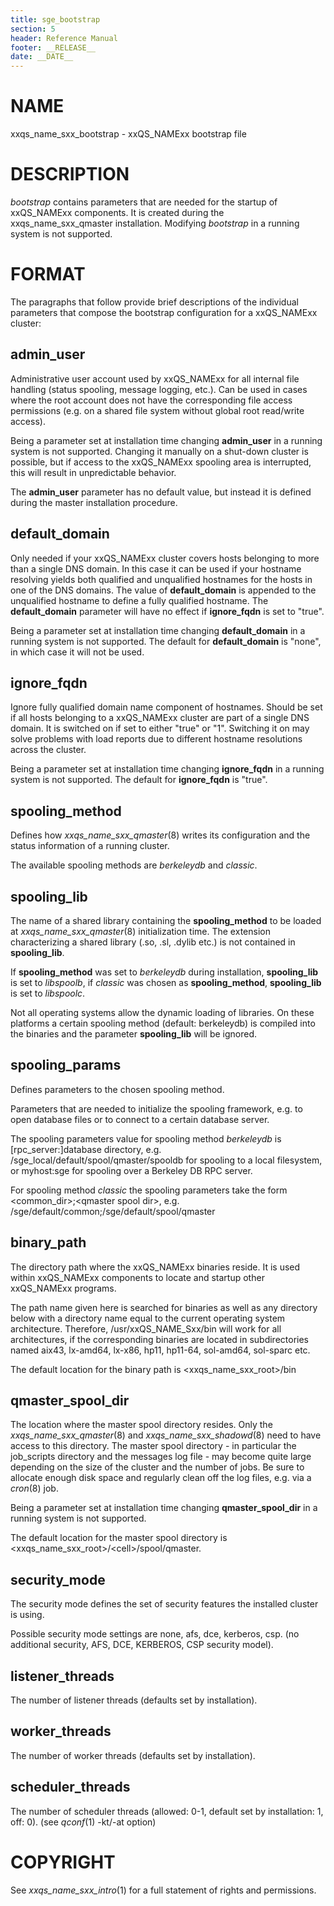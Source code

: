 ```yaml
---
title: sge_bootstrap
section: 5
header: Reference Manual
footer: __RELEASE__
date: __DATE__
---
```


# NAME

xxqs_name_sxx_bootstrap - xxQS_NAMExx bootstrap file

# DESCRIPTION

*bootstrap* contains parameters that are needed for the startup of
xxQS_NAMExx components. It is created during the xxqs_name_sxx_qmaster
installation. Modifying *bootstrap* in a running system is not
supported.

# FORMAT

The paragraphs that follow provide brief descriptions of the individual
parameters that compose the bootstrap configuration for a xxQS_NAMExx
cluster:

## **admin_user**

Administrative user account used by xxQS_NAMExx for all internal file
handling (status spooling, message logging, etc.). Can be used in cases
where the root account does not have the corresponding file access
permissions (e.g. on a shared file system without global root read/write
access).

Being a parameter set at installation time changing **admin_user** in a
running system is not supported. Changing it manually on a shut-down
cluster is possible, but if access to the xxQS_NAMExx spooling area is
interrupted, this will result in unpredictable behavior.

The **admin_user** parameter has no default value, but instead it is
defined during the master installation procedure.

## **default_domain**

Only needed if your xxQS_NAMExx cluster covers hosts belonging to more
than a single DNS domain. In this case it can be used if your hostname
resolving yields both qualified and unqualified hostnames for the hosts
in one of the DNS domains. The value of **default_domain** is appended
to the unqualified hostname to define a fully qualified hostname. The
**default_domain** parameter will have no effect if **ignore_fqdn** is
set to "true".

Being a parameter set at installation time changing **default_domain**
in a running system is not supported. The default for **default_domain**
is "none", in which case it will not be used.

## **ignore_fqdn**

Ignore fully qualified domain name component of hostnames. Should be set
if all hosts belonging to a xxQS_NAMExx cluster are part of a single DNS
domain. It is switched on if set to either "true" or "1". Switching it
on may solve problems with load reports due to different hostname
resolutions across the cluster.

Being a parameter set at installation time changing **ignore_fqdn** in a
running system is not supported. The default for **ignore_fqdn** is
"true".

## **spooling_method**

Defines how *xxqs_name_sxx_qmaster*(8) writes its configuration and the
status information of a running cluster.

The available spooling methods are *berkeleydb* and *classic*.

## **spooling_lib**

The name of a shared library containing the **spooling_method** to be
loaded at *xxqs_name_sxx_qmaster*(8) initialization time. The extension
characterizing a shared library (.so, .sl, .dylib etc.) is not contained
in **spooling_lib**.

If **spooling_method** was set to *berkeleydb* during installation,
**spooling_lib** is set to *libspoolb*, if *classic* was chosen as
**spooling_method**, **spooling_lib** is set to *libspoolc*.

Not all operating systems allow the dynamic loading of libraries. On
these platforms a certain spooling method (default: berkeleydb) is
compiled into the binaries and the parameter **spooling_lib** will be
ignored.

## **spooling_params**

Defines parameters to the chosen spooling method.

Parameters that are needed to initialize the spooling framework, e.g. to
open database files or to connect to a certain database server.

The spooling parameters value for spooling method *berkeleydb* is
\[rpc_server:\]database directory, e.g.
/sge_local/default/spool/qmaster/spooldb for spooling to a local
filesystem, or myhost:sge for spooling over a Berkeley DB RPC server.

For spooling method *classic* the spooling parameters take the form
\<common_dir>;\<qmaster spool dir>, e.g.
/sge/default/common;/sge/default/spool/qmaster

## **binary_path**

The directory path where the xxQS_NAMExx binaries reside. It is used
within xxQS_NAMExx components to locate and startup other xxQS_NAMExx
programs.

The path name given here is searched for binaries as well as any
directory below with a directory name equal to the current operating
system architecture. Therefore, /usr/xxQS_NAME_Sxx/bin will work for all
architectures, if the corresponding binaries are located in
subdirectories named aix43, lx-amd64, lx-x86, hp11, hp11-64, sol-amd64,
sol-sparc etc.

The default location for the binary path is \<xxqs_name_sxx_root>/bin

## **qmaster_spool_dir**

The location where the master spool directory resides. Only the
*xxqs_name_sxx_qmaster*(8) and *xxqs_name_sxx_shadowd*(8) need to have
access to this directory. The master spool directory - in particular the
job_scripts directory and the messages log file - may become quite large
depending on the size of the cluster and the number of jobs. Be sure to
allocate enough disk space and regularly clean off the log files, e.g.
via a *cron*(8) job.

Being a parameter set at installation time changing
**qmaster_spool_dir** in a running system is not supported.

The default location for the master spool directory is
\<xxqs_name_sxx_root>/\<cell>/spool/qmaster.

## **security_mode**

The security mode defines the set of security features the installed
cluster is using.

Possible security mode settings are none, afs, dce, kerberos, csp. (no
additional security, AFS, DCE, KERBEROS, CSP security model).

## **listener_threads**

The number of listener threads (defaults set by installation).

## **worker_threads**

The number of worker threads (defaults set by installation).

## **scheduler_threads**

The number of scheduler threads (allowed: 0-1, default set by
installation: 1, off: 0). (see *qconf*(1) -kt/-at option)

# COPYRIGHT

See *xxqs_name_sxx_intro*(1) for a full statement of rights and
permissions.
